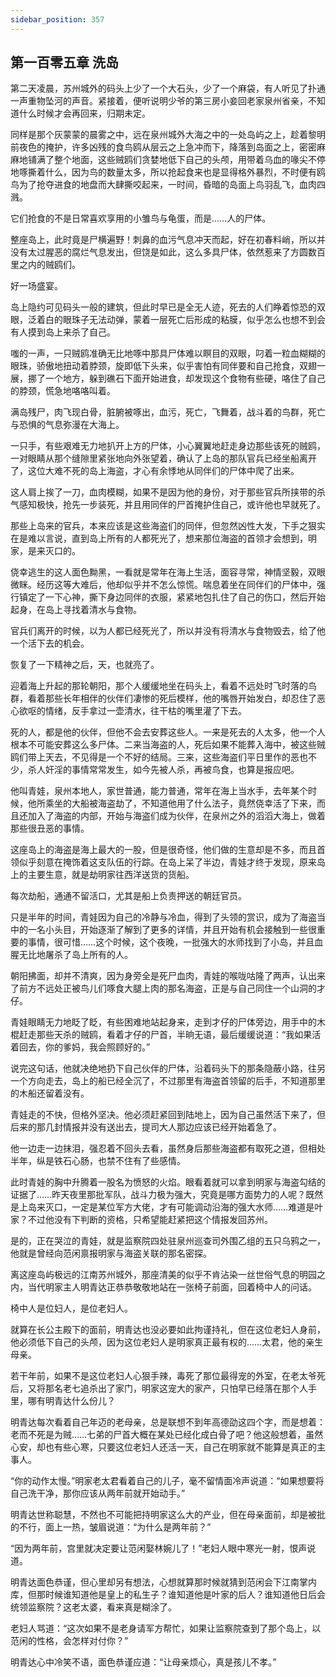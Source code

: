 ```yaml
---
sidebar_position: 357
---
```


## 第一百零五章 **洗岛**

第二天凌晨，苏州城外的码头上少了一个大石头，少了一个麻袋，有人听见了扑通一声重物坠河的声音。紧接着，便听说明少爷的第三房小妾回老家泉州省亲，不知道什么时候才会再回来，归期未定。

同样是那个灰蒙蒙的晨雾之中，远在泉州城外大海之中的一处岛屿之上，趁着黎明前夜色的掩护，许多凶残的食鸟鸥从层云之上急冲而下，降落到岛面之上，密密麻麻地铺满了整个地面，这些贼鸥们贪婪地低下自己的头颅，用带着乌血的喙尖不停地啄撕着什么，因为鸟的数量太多，所以抢起食来也是显得格外暴烈，不时便有鸥鸟为了抢夺进食的地盘而大肆撕咬起来，一时间，昏暗的岛面上鸟羽乱飞，血肉四溅。

它们抢食的不是日常喜欢享用的小雏鸟与龟蛋，而是……人的尸体。

整座岛上，此时竟是尸横遍野！刺鼻的血污气息冲天而起，好在初春料峭，所以并没有太过腥恶的腐烂气息发出，但饶是如此，这么多具尸体，依然惹来了方圆数百里之内的贼鸥们。

好一场盛宴。

岛上隐约可见码头一般的建筑，但此时早已是全无人迹，死去的人们睁着惊恐的双眼，泛着白的眼珠子无法动弹，蒙着一层死亡后形成的粘膜，似乎怎么也想不到会有人摸到岛上来杀了自己。

嗤的一声，一只贼鸥准确无比地啄中那具尸体难以瞑目的双眼，叼着一粒血糊糊的眼珠，骄傲地扭动着脖颈，旋即低下头来，似乎害怕有同伴要和自己抢食，双翅一展，挪了一个地方，躲到礁石下面开始进食，却发现这个食物有些硬，咯住了自己的脖颈，慌急地咯咯叫着。

满岛残尸，肉飞现白骨，脏腑被啄出，血污，死亡，飞舞着，战斗着的鸟群，死亡与恐惧的气息弥漫在大海上。

一只手，有些艰难无力地扒开上方的尸体，小心翼翼地赶走身边那些该死的贼鸥，一对眼睛从那个缝隙里紧张地向外张望着，确认了上岛的那队官兵已经坐船离开了，这位大难不死的岛上海盗，才心有余悸地从同伴们的尸体中爬了出来。

这人肩上挨了一刀，血肉模糊，如果不是因为他的身份，对于那些官兵所挟带的杀气感知极快，抢先一步装死，并且用同伴的尸首掩护住自己，或许他也早就死了。

那些上岛来的官兵，本来应该是这些海盗们的同伴，但忽然凶性大发，下手之狠实在是难以言说，直到岛上所有的人都死光了，想来那位海盗的首领才会想到，明家，是来灭口的。

侥幸逃生的这人面色黝黑，一看就是常年在海上生活，面容寻常，神情坚毅，双眼微眯。经历这等大难后，他却似乎并不怎么惊慌。喘息着坐在同伴们的尸体中，强行镇定了一下心神，撕下身边同伴的衣服，紧紧地包扎住了自己的伤口，然后开始起身，在岛上寻找着清水与食物。

官兵们离开的时候，以为人都已经死光了，所以并没有将清水与食物毁去，给了他一个活下去的机会。

恢复了一下精神之后，天，也就亮了。

迎着海上升起的那轮朝阳，那个人缓缓地坐在码头上，看着不远处时飞时落的鸟群，看着那些长年相伴的伙伴们凄惨的死后模样，他的嘴唇开始发白，却忍住了恶心欲呕的情绪，反手拿过一壶清水，往干枯的嘴里灌了下去。

死的人，都是他的伙伴，但他不会去安葬这些人。一来是死去的人太多，他一个人根本不可能安葬这么多尸体。二来当海盗的人，死后如果不能葬入海中，被这些贼鸥们带上天去，不见得是一个不好的结局。三来，这些海盗们平日里作的恶也不少，杀人奸淫的事情常常发生，如今先被人杀，再被鸟食，也算是报应吧。

他叫青娃，泉州本地人，家世普通，能力普通，常年在海上当水手，去年某个时候，他所乘坐的大船被海盗劫了，不知道他用了什么法子，竟然侥幸活了下来，而且还加入了海盗的内部，开始与海盗们成为伙伴，在泉州之外的滔滔大海上，做着那些很丑恶的事情。

这座岛上的海盗是海上最大的一股，但是很奇怪，他们做的生意却是不多，而且首领似乎刻意在掩饰着这支队伍的行踪。在岛上呆了半边，青娃才终于发现，原来岛上的主要生意，就是劫明家往西洋送货的货船。

每次劫船，通通不留活口，尤其是船上负责押送的朝廷官员。

只是半年的时间，青娃因为自己的冷静与冷血，得到了头领的赏识，成为了海盗当中的一名小头目，开始逐渐了解到了更多的详情，并且开始有机会接触到一些很重要的事情，很可惜……这个时候，这个夜晚，一批强大的水师找到了小岛，并且血腥无比地屠杀了岛上所有的人。

朝阳拂面，却并不清爽，因为身旁全是死尸血肉，青娃的喉咙咕隆了两声，认出来了前方不远处正被鸟儿们啄食大腿上肉的那名海盗，正是与自己同住一个山洞的才仔。

青娃眼睛无力地眨了眨，有些困难地站起身来，走到才仔的尸体旁边，用手中的木棍赶走那些天杀的贼鸥，看着才仔的尸首，半晌无语，最后缓缓说道：“我如果活着回去，你的爹妈，我会照顾好的。”

说完这句话，他就决绝地扔下自己伙伴的尸体，沿着码头下的那条隐蔽小路，往另一个方向走去，岛上的船已经全沉了，不过那里有海盗首领留的后手，不知道那里的木船还留着没有。

青娃走的不快，但格外坚决。他必须赶紧回到陆地上，因为自己虽然活下来了，但后来的那几封情报并没有送出去，提司大人那边应该已经开始着急了。

他一边走一边抹泪，强忍着不回头去看，虽然身后那些海盗都有取死之道，但相处半年，纵是铁石心肠，也禁不住有了些感情。

此时青娃的胸中升腾着一股名为愤怒的火焰。眼看着就可以拿到明家与海盗勾结的证据了……昨天夜里那批军队，战斗力极为强大，究竟是哪方面势力的人呢？既然是上岛来灭口，一定是某位军方大佬，才有可能调动沿海的强大水师……难道是叶家？不过他没有下判断的资格，只希望能赶紧把这个情报发回苏州。

是的，正在哭泣的青娃，就是监察院四处驻泉州巡查司外围乙组的五只乌鸦之一，他就是曾经向范闲禀报明家与海盗关联的那名密探。

离这座岛屿极远的江南苏州城外，那座清美的似乎不肯沾染一丝世俗气息的明园之内，当代明家主人明青达正恭恭敬敬地站在一张椅子前面，回着椅中人的问话。

椅中人是位妇人，是位老妇人。

就算在长公主殿下的面前，明青达也没必要如此拘谨持礼，但在这位老妇人身前，他必须低下自己的头颅，因为这位老妇人是明家真正最有权的……太君，他的亲生母亲。

若干年前，如果不是这位老妇人心狠手辣，毒死了那位最得宠的外室，在老太爷死后，又将那名老七追杀出了家门，明家这宠大的家产，只怕早已经落在那个人手里，哪有明青达什么份儿？

明青达每次看着自己年迈的老母亲，总是联想不到年高德劭这四个字，而是想着：老而不死是为贼……七弟的尸首大概在某处已经化成白骨了吧？他这般想着，虽然心安，却也有些心寒，只要这位老妇人还活一天，自己在明家就不能算是真正的主事人。

“你的动作太慢。”明家老太君看着自己的儿子，毫不留情面冷声说道：“如果想要将自己洗干净，那你应该从两年前就开始动手。”

明青达世称聪慧，不然也不可能把持明家这么大的产业，但在母亲面前，却是被批的不行，面上一热，皱眉说道：“为什么是两年前？”

“因为两年前，宫里就决定要让范闲娶林婉儿了！”老妇人眼中寒光一射，恨声说道。

明青达面色恭谨，但心里却另有想法，心想就算那时候就猜到范闲会下江南掌内库，但那时候谁知道他是皇上的私生子？谁知道他是叶家的后人？谁知道他日后会统领监察院？这老太婆，看来真是糊涂了。

老妇人骂道：“这次如果不是老身请军方帮忙，如果让监察院查到了那个岛上，以范闲的性格，会怎样对付你？”

明青达心中冷笑不语，面色恭谨应道：“让母亲烦心，真是孩儿不孝。”

